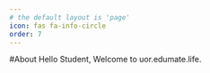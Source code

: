 ```yaml
---
# the default layout is 'page'
icon: fas fa-info-circle
order: 7
---
```

#About
Hello Student, Welcome to uor.edumate.life.
